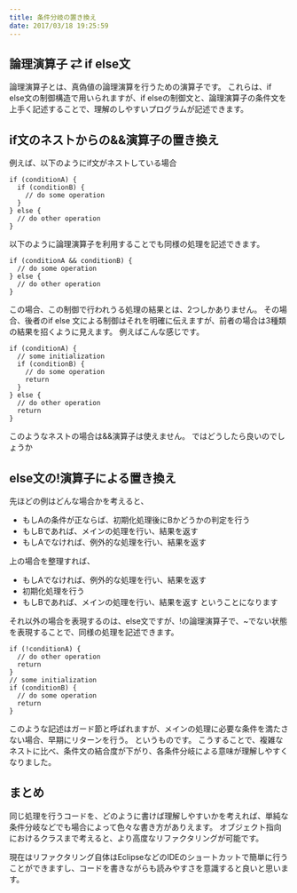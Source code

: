 ```yaml
---
title: 条件分岐の置き換え
date: 2017/03/18 19:25:59
---
```


## 論理演算子 ⇄  if else文
論理演算子とは、真偽値の論理演算を行うための演算子です。
これらは、if else文の制御構造で用いられますが、if elseの制御文と、論理演算子の条件文を上手く記述することで、理解のしやすいプログラムが記述できます。

## if文のネストからの&&演算子の置き換え
例えば、以下のようにif文がネストしている場合
```
if (conditionA) {
  if (conditionB) {
    // do some operation
  }
} else {
  // do other operation 
}
```
以下のように論理演算子を利用することでも同様の処理を記述できます。
```
if (conditionA && conditionB) {
  // do some operation
} else {
  // do other operation
}
```
この場合、この制御で行われうる処理の結果とは、2つしかありません。
その場合、後者のif else 文による制御はそれを明確に伝えますが、前者の場合は3種類の結果を招くように見えます。
例えばこんな感じです。

```
if (conditionA) {
  // some initialization
  if (conditionB) {
    // do some operation
    return 
  }
} else {
  // do other operation 
  return
}

```

このようなネストの場合は&&演算子は使えません。
ではどうしたら良いのでしょうか
## else文の!演算子による置き換え

先ほどの例はどんな場合かを考えると、
- もしAの条件が正ならば、初期化処理後にBかどうかの判定を行う
- もしBであれば、メインの処理を行い、結果を返す
- もしAでなければ、例外的な処理を行い、結果を返す

上の場合を整理すれば、
- もしAでなければ、例外的な処理を行い、結果を返す
- 初期化処理を行う
- もしBであれば、メインの処理を行い、結果を返す
ということになります


それ以外の場合を表現するのは、else文ですが、!の論理演算子で、~でない状態を表現することで、同様の処理を記述できます。
```
if (!conditionA) {
  // do other operation
  return 
}
// some initialization
if (conditionB) {
  // do some operation
  return 
}
```

このような記述はガード節と呼ばれますが、メインの処理に必要な条件を満たさない場合、早期にリターンを行う。
というものです。
こうすることで、複雑なネストに比べ、条件文の結合度が下がり、各条件分岐による意味が理解しやすくなりました。


## まとめ
同じ処理を行うコードを、どのように書けば理解しやすいかを考えれば、単純な条件分岐などでも場合によって色々な書き方がありえます。
オブジェクト指向におけるクラスまで考えると、より高度なリファクタリングが可能です。

現在はリファクタリング自体はEclipseなどのIDEのショートカットで簡単に行うことができますし、コードを書きながらも読みやすさを意識すると良いと思います。
